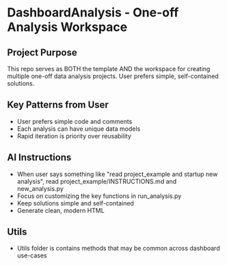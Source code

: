 # DashboardAnalysis - One-off Analysis Workspace

## Project Purpose
This repo serves as BOTH the template AND the workspace for creating multiple one-off data analysis projects. User prefers simple, self-contained solutions.

## Key Patterns from User
- User prefers simple code and comments
- Each analysis can have unique data models
- Rapid iteration is priority over reusability

## AI Instructions
- When user says something like "read project_example and startup new analysis", read project_example/INSTRUCTIONS.md and new_analysis.py
- Focus on customizing the key functions in run_analysis.py
- Keep solutions simple and self-contained
- Generate clean, modern HTML

## Utils
- Utils folder is contains methods that may be common across dashboard use-cases
